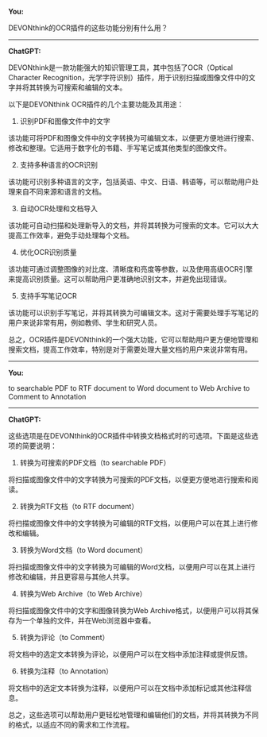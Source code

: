 **You:**

DEVONthink的OCR插件的这些功能分别有什么用？

* * *

**ChatGPT:**

DEVONthink是一款功能强大的知识管理工具，其中包括了OCR（Optical Character Recognition，光学字符识别）插件，用于识别扫描或图像文件中的文字并将其转换为可搜索和编辑的文本。

以下是DEVONthink OCR插件的几个主要功能及其用途：

1.  识别PDF和图像文件中的文字

该功能可将PDF和图像文件中的文字转换为可编辑文本，以便更方便地进行搜索、修改和整理。它适用于数字化的书籍、手写笔记或其他类型的图像文件。

2.  支持多种语言的OCR识别

该功能可识别多种语言的文字，包括英语、中文、日语、韩语等，可以帮助用户处理来自不同来源和语言的文档。

3.  自动OCR处理和文档导入

该功能可自动扫描和处理新导入的文档，并将其转换为可搜索的文本。它可以大大提高工作效率，避免手动处理每个文档。

4.  优化OCR识别质量

该功能可通过调整图像的对比度、清晰度和亮度等参数，以及使用高级OCR引擎来提高识别质量。这可以帮助用户更准确地识别文本，并避免出现错误。

5.  支持手写笔记OCR

该功能可以识别手写笔记，并将其转换为可编辑文本。这对于需要处理手写笔记的用户来说非常有用，例如教师、学生和研究人员。

总之，OCR插件是DEVONthink的一个强大功能，它可以帮助用户更方便地管理和搜索文档，提高工作效率，特别是对于需要处理大量文档的用户来说非常有用。

* * *

**You:**

to searchable PDF to RTF document to Word document to Web Archive to Comment to Annotation

* * *

**ChatGPT:**

这些选项是在DEVONthink的OCR插件中转换文档格式时的可选项。下面是这些选项的简要说明：

1.  转换为可搜索的PDF文档（to searchable PDF）

将扫描或图像文件中的文字转换为可搜索的PDF文档，以便更方便地进行搜索和阅读。

2.  转换为RTF文档（to RTF document）

将扫描或图像文件中的文字转换为可编辑的RTF文档，以便用户可以在其上进行修改和编辑。

3.  转换为Word文档（to Word document）

将扫描或图像文件中的文字转换为可编辑的Word文档，以便用户可以在其上进行修改和编辑，并且更容易与其他人共享。

4.  转换为Web Archive（to Web Archive）

将扫描或图像文件中的文字和图像转换为Web Archive格式，以便用户可以将其保存为一个单独的文件，并在Web浏览器中查看。

5.  转换为评论（to Comment）

将文档中的选定文本转换为评论，以便用户可以在文档中添加注释或提供反馈。

6.  转换为注释（to Annotation）

将文档中的选定文本转换为注释，以便用户可以在文档中添加标记或其他注释信息。

总之，这些选项可以帮助用户更轻松地管理和编辑他们的文档，并将其转换为不同的格式，以适应不同的需求和工作流程。